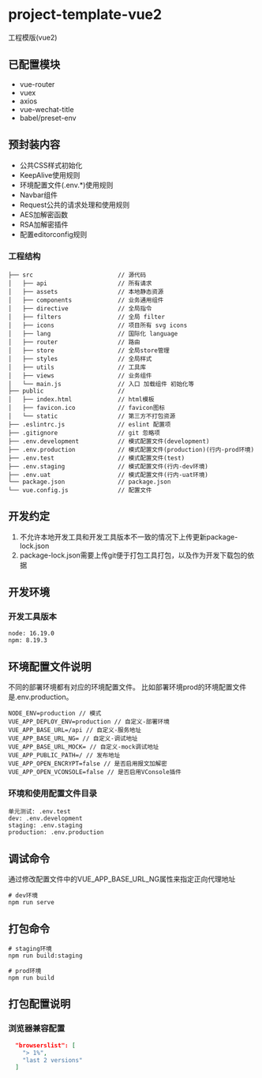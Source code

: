 # project-template-vue2
工程模版(vue2)

## 已配置模块
- vue-router
- vuex
- axios
- vue-wechat-title
- babel/preset-env

## 预封装内容
- 公共CSS样式初始化
- KeepAlive使用规则
- 环境配置文件(.env.*)使用规则
- Navbar组件
- Request公共的请求处理和使用规则
- AES加解密函数
- RSA加解密插件
- 配置editorconfig规则

### 工程结构
```text 
├── src                        // 源代码
│   ├── api                    // 所有请求
│   ├── assets                 // 本地静态资源
│   ├── components             // 业务通用组件
│   ├── directive              // 全局指令
│   ├── filters                // 全局 filter
│   ├── icons                  // 项目所有 svg icons
│   ├── lang                   // 国际化 language
│   ├── router                 // 路由
│   ├── store                  // 全局store管理
│   ├── styles                 // 全局样式
│   ├── utils                  // 工具库
│   ├── views                  // 业务组件
│   └── main.js                // 入口 加载组件 初始化等
├── public                     // 
│   ├── index.html             // html模板
│   ├── favicon.ico            // favicon图标
│   └── static                 // 第三方不打包资源
├── .eslintrc.js               // eslint 配置项
├── .gitignore                 // git 忽略项
├── .env.development           // 模式配置文件(development)
├── .env.production            // 模式配置文件(production)(行内-prod环境)
├── .env.test                  // 模式配置文件(test)
├── .env.staging               // 模式配置文件(行内-dev环境)
├── .env.uat                   // 模式配置文件(行内-uat环境)
└── package.json               // package.json
└── vue.config.js              // 配置文件
```
## 开发约定
1. 不允许本地开发工具和开发工具版本不一致的情况下上传更新package-lock.json
2. package-lock.json需要上传git便于打包工具打包，以及作为开发下载包的依据

## 开发环境
### 开发工具版本
```shell
node: 16.19.0
npm: 8.19.3
```

## 环境配置文件说明
不同的部署环境都有对应的环境配置文件。 比如部署环境prod的环境配置文件是.env.production。
```shell
NODE_ENV=production // 模式
VUE_APP_DEPLOY_ENV=production // 自定义-部署环境
VUE_APP_BASE_URL=/api // 自定义-服务地址
VUE_APP_BASE_URL_NG= // 自定义-调试地址
VUE_APP_BASE_URL_MOCK= // 自定义-mock调试地址
VUE_APP_PUBLIC_PATH=/ // 发布地址
VUE_APP_OPEN_ENCRYPT=false // 是否启用报文加解密
VUE_APP_OPEN_VCONSOLE=false // 是否启用VConsole插件
```
### 环境和使用配置文件目录
```
单元测试: .env.test
dev: .env.development
staging: .env.staging
production: .env.production 
```

## 调试命令
通过修改配置文件中的VUE_APP_BASE_URL_NG属性来指定正向代理地址
```shell
# dev环境
npm run serve
```

## 打包命令
```shell
# staging环境
npm run build:staging

# prod环境
npm run build
```

## 打包配置说明
### 浏览器兼容配置
```json
  "browserslist": [
    "> 1%",
    "last 2 versions"
  ]
```
